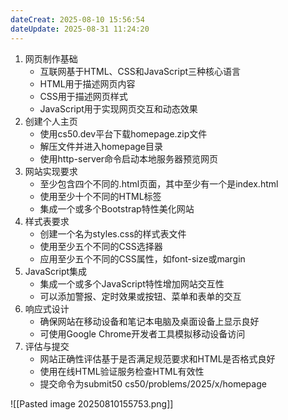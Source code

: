 ```yaml
---
dateCreat: 2025-08-10 15:56:54
dateUpdate: 2025-08-31 11:24:20
---
```

1. 网页制作基础
   - 互联网基于HTML、CSS和JavaScript三种核心语言
   - HTML用于描述网页内容
   - CSS用于描述网页样式
   - JavaScript用于实现网页交互和动态效果
2. 创建个人主页
   - 使用cs50.dev平台下载homepage.zip文件
   - 解压文件并进入homepage目录
   - 使用http-server命令启动本地服务器预览网页
3. 网站实现要求
   - 至少包含四个不同的.html页面，其中至少有一个是index.html
   - 使用至少十个不同的HTML标签
   - 集成一个或多个Bootstrap特性美化网站
4. 样式表要求
   - 创建一个名为styles.css的样式表文件
   - 使用至少五个不同的CSS选择器
   - 应用至少五个不同的CSS属性，如font-size或margin
5. JavaScript集成
   - 集成一个或多个JavaScript特性增加网站交互性
   - 可以添加警报、定时效果或按钮、菜单和表单的交互
6. 响应式设计
   - 确保网站在移动设备和笔记本电脑及桌面设备上显示良好
   - 可使用Google Chrome开发者工具模拟移动设备访问
7. 评估与提交
   - 网站正确性评估基于是否满足规范要求和HTML是否格式良好
   - 使用在线HTML验证服务检查HTML有效性
   - 提交命令为submit50 cs50/problems/2025/x/homepage 

![[Pasted image 20250810155753.png]]
